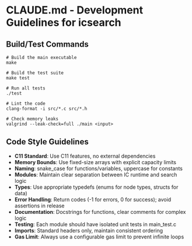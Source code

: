 # CLAUDE.md - Development Guidelines for icsearch

## Build/Test Commands
```
# Build the main executable
make

# Build the test suite
make test

# Run all tests
./test

# Lint the code
clang-format -i src/*.c src/*.h

# Check memory leaks
valgrind --leak-check=full ./main <input>
```

## Code Style Guidelines
- **C11 Standard**: Use C11 features, no external dependencies
- **Memory Bounds**: Use fixed-size arrays with explicit capacity limits
- **Naming**: snake_case for functions/variables, uppercase for constants
- **Modules**: Maintain clear separation between IC runtime and search logic
- **Types**: Use appropriate typedefs (enums for node types, structs for data)
- **Error Handling**: Return codes (-1 for errors, 0 for success); avoid assertions in release
- **Documentation**: Docstrings for functions, clear comments for complex logic
- **Testing**: Each module should have isolated unit tests in main_test.c
- **Imports**: Standard headers only, maintain consistent ordering
- **Gas Limit**: Always use a configurable gas limit to prevent infinite loops